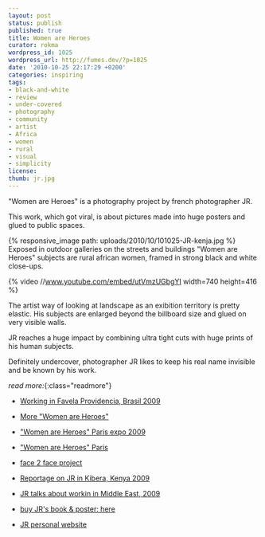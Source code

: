 ```yaml
---
layout: post
status: publish
published: true
title: Women are Heroes
curator: rokma
wordpress_id: 1025
wordpress_url: http://fumes.dev/?p=1025
date: '2010-10-25 22:17:29 +0200'
categories: inspiring
tags:
- black-and-white
- review
- under-covered
- photography
- community
- artist
- Africa
- women
- rural
- visual
- simplicity
license:
thumb: jr.jpg
---
```

"Women are Heroes" is a photography project by french photographer JR. 

This work, which got viral, is about pictures made into huge posters and glued to public spaces.

{% responsive_image path: uploads/2010/10/101025-JR-kenja.jpg %} 
Exposed in outdoor galleries on the streets and buildings "Women are Heroes" subjects are rural african women, framed in strong black and white close-ups.


{% video //www.youtube.com/embed/utVmzUGbgYI width=740 height=416 %}


The artist way of looking at landscape as an exibition territory is pretty elastic. His subjects are enlarged beyond the billboard size and glued on very visible walls.

JR reaches a huge impact by combining ultra tight cuts with huge prints of his human subjects.

Definitely undercover, photographer JR likes to keep his real name invisible and be known by his work.


_read more:_{:class="readmore"}

- <a href="http://www.youtube.com/watch?v=R_PGHS9PS2Y" target="_blank">Working in Favela Providencia, Brasil 2009</a> 

- <a href="http://www.womenareheroes.be/?en" target="_blank">More "Women are Heroes"</a> 

- <a href="http://www.womenareheroes-paris.net/" target="_blank">"Women are Heroes" Paris expo 2009</a> 

- <a href="http://www.youtube.com/watch?v=Hxg2Agf9XrA" target="_blank">"Women are Heroes" Paris</a> 

- <a href="http://face2faceproject.com/" target="_blank">face 2 face project</a> 

- <a href="http://www.youtube.com/watch?v=lCWRq5ZtdPY" target="_blank">Reportage on JR in Kibera, Kenya 2009</a> 

- <a href="http://www.youtube.com/watch?v=64t1or8RETQ" target="_blank">JR talks about workin in Middle East, 2009</a> 

- <a href="http://jr.crakedz.com/livres/livre-women-are-heroes-poster-jr.html" target="_blank">buy JR's book & poster: here</a> 

- <a href="http://jr-art.net" target="_blank">JR personal website</a> 


